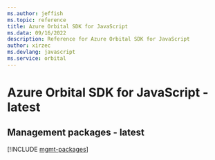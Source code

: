 ```yaml
---
ms.author: jeffish
ms.topic: reference
title: Azure Orbital SDK for JavaScript
ms.data: 09/16/2022
description: Reference for Azure Orbital SDK for JavaScript
author: xirzec
ms.devlang: javascript
ms.service: orbital
---
```

# Azure Orbital SDK for JavaScript - latest

## Management packages - latest
[!INCLUDE [mgmt-packages](orbital-mgmt-index.md)]